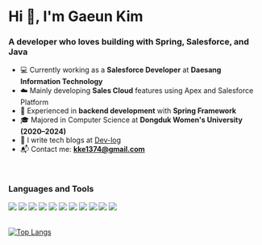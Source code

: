 <div>
  <h1>Hi 👋, I'm Gaeun Kim</h1>
  <h3>A developer who loves building with Spring, Salesforce, and Java</h3>

  - 💻 Currently working as a **Salesforce Developer** at **Daesang Information Technology**
  - ☁️ Mainly developing **Sales Cloud** features using Apex and Salesforce Platform
  - 🌱 Experienced in **backend development** with **Spring Framework**
  - 🎓 Majored in Computer Science at **Dongduk Women's University (2020–2024)**
  - 📝 I write tech blogs at [Dev-log](https://cochun-diary.tistory.com/)
  - 📬 Contact me: **kke1374@gmail.com**

  <br>

  <h3 align="left">Languages and Tools</h3>
  <!-- Main stack -->
  <img src="https://img.shields.io/badge/Spring-6DB33F?style=flat-square&logo=Spring&logoColor=white"/>  
  <img src="https://img.shields.io/badge/salesforce-00A1E0?style=flat-square&logo=salesforce&logoColor=white">
  <img src="https://img.shields.io/badge/Java-007396?style=flat-square&logo=Java&logoColor=white"/> 
  <!-- Supporting tools -->
  <img src="https://img.shields.io/badge/React-61DAFB?style=flat-square&logo=React&logoColor=white">
  <img src="https://img.shields.io/badge/C-A8B9CC?style=flat-square&logo=C&logoColor=black"/>
  <img src="https://img.shields.io/badge/JavaScript-F7DF1E?style=flat-square&logo=JavaScript&logoColor=black"/>
  <img src="https://img.shields.io/badge/Oracle-4479A1?style=flat-square&logo=Oracle&logoColor=white"/>
  <img src="https://img.shields.io/badge/MySQL-4479A1?style=flat-square&logo=MySQL&logoColor=white"/>
  <img src="https://img.shields.io/badge/Linux-FCC624?style=flat-square&logo=Linux&logoColor=white"/>
  <img src="https://img.shields.io/badge/HTML5-E34F26?style=flat-square&logo=HTML5&logoColor=white"/> 
  <img src="https://img.shields.io/badge/CSS3-1572B6?style=flat-square&logo=CSS3&logoColor=white"/>
  <br>

  <br>

  [![Top Langs](https://github-readme-stats.vercel.app/api/top-langs/?username=gagle1231&layout=compact)](https://github.com/gagle1231/github-readme-stats)
</div>
